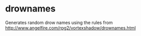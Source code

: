 drownames
=========

Generates random drow names using the rules from http://www.angelfire.com/rpg2/vortexshadow/drownames.html
